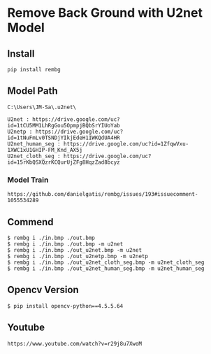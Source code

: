 # Remove Back Ground with U2net Model

## Install
    pip install rembg

## Model Path 
    C:\Users\JM-Sa\.u2net\

    U2net : https://drive.google.com/uc?id=1tCU5MM1LhRgGou5OpmpjBQbSrYIUoYab
    U2netp : https://drive.google.com/uc?id=1tNuFmLv0TSNDjYIkjEdeH1IWKQdUA4HR
    U2net_human_seg : https://drive.google.com/uc?id=1ZfqwVxu-1XWC1xU1GHIP-FM_Knd_AX5j
    U2net_cloth_seg : https://drive.google.com/uc?id=15rKbQSXQzrKCQurUjZFg8HqzZad8bcyz

### Model Train
    https://github.com/danielgatis/rembg/issues/193#issuecomment-1055534289

## Commend
    $ rembg i ./in.bmp ./out.bmp
    $ rembg i ./in.bmp ./out.bmp -m u2net
    $ rembg i ./in.bmp ./out_u2net.bmp -m u2net
    $ rembg i ./in.bmp ./out_u2netp.bmp -m u2netp
    $ rembg i ./in.bmp ./out_u2net_cloth_seg.bmp -m u2net_cloth_seg
    $ rembg i ./in.bmp ./out_u2net_human_seg.bmp -m u2net_human_seg

## Opencv Version
    $ pip install opencv-python==4.5.5.64

## Youtube
    https://www.youtube.com/watch?v=r29j8u7XwoM

